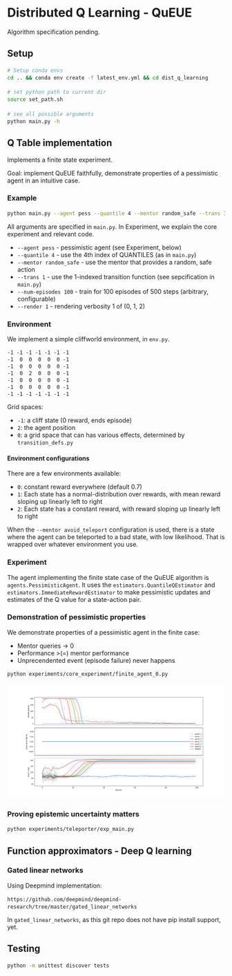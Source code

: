 # Distributed Q Learning - QuEUE

Algorithm specification pending.

## Setup

```bash
# Setup conda envs
cd .. && conda env create -f latest_env.yml && cd dist_q_learning

# set python path to current dir
source set_path.sh

# see all possible arguments
python main.py -h
```

## Q Table implementation

Implements a finite state experiment.

Goal: implement QuEUE faithfully, demonstrate properties of a pessimistic agent in an intuitive case.

### Example

```bash
python main.py --agent pess --quantile 4 --mentor random_safe --trans 1 --num-episodes 100 --render 1
```
All arguments are specified in `main.py`. In Experiment, we explain the core experiment and relevant code.

- `--agent pess` - pessimistic agent (see Experiment, below)
- `--quantile 4` - use the 4th index of QUANTILES (as in `main.py`)
- `--mentor random_safe` - use the mentor that provides a random, safe action
- `--trans 1` - use the 1-indexed transition function (see sepcification in `main.py`)
- `--num-episodes 100` - train for 100 episodes of 500 steps (arbitrary, configurable)
- `--render 1` - rendering verbosity 1 of (0, 1, 2)

### Environment

We implement a simple cliffworld environment, in `env.py`.
```
-1 -1 -1 -1 -1 -1 -1
-1  0  0  0  0  0 -1
-1  0  0  0  0  0 -1
-1  0  2  0  0  0 -1
-1  0  0  0  0  0 -1
-1  0  0  0  0  0 -1
-1 -1 -1 -1 -1 -1 -1
```
Grid spaces:
- `-1`: a cliff state (0 reward, ends episode)
- `2`: the agent position
- `0`: a grid space that can has various effects, determined by `transition_defs.py`

#### Environment configurations

There are a few environments available:

- `0`: constant reward everywhere (default 0.7)
- `1`: Each state has a normal-distribution over rewards, with mean reward sloping up linearly left to right
- `2`: Each state has a constant reward, with reward sloping up linearly left to right

When the `--mentor avoid_teleport` configuration is used, there is a state where the agent can be teleported to a bad state, with low likelihood. That is wrapped over whatever environment you use.

### Experiment

The agent implementing the finite state case of the QuEUE algorithm is `agents.PessimisticAgent`. It uses the `estimators.QuantileQEstimator` and `estimators.ImmediateRewardEstimator` to make pessimistic updates and estimates of the Q value for a state-action pair.

### Demonstration of pessimistic properties

We demonstrate properties of a pessimistic agent in the finite case:

- Mentor queries -> 0
- Performance >(=) mentor performance
- Unprecendented event (episode failure) never happens

```bash
python experiments/core_experiment/finite_agent_0.py
```

![Experimental results](experiments/core_experiment/saved_results/Bigger_agent_pess_trans_2_n_100_steps_200_mentor_random_safe_earlystop_0_init_zero_True.png "Experimental results for a pessimistic agent")

### Proving epistemic uncertainty matters

```bash
python experiments/teleporter/exp_main.py
```

## Function approximators - Deep Q learning

### Gated linear networks

Using Deepmind implementation:

`https://github.com/deepmind/deepmind-research/tree/master/gated_linear_networks`

In `gated_linear_networks`, as this git repo does not have pip install support, yet.

## Testing

```bash
python -m unittest discover tests
```

